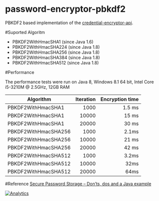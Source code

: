 password-encryptor-pbkdf2
=========================

PBKDF2 based implementation of the [credential-encryptor-api][1].

#Suported Algoritm
 - PBKDF2WithHmacSHA1 (since Java 1.6)
 - PBKDF2WithHmacSHA224 (since Java 1.8)
 - PBKDF2WithHmacSHA256 (since Java 1.8)
 - PBKDF2WithHmacSHA384 (since Java 1.8)
 - PBKDF2WithHmacSHA512 (since Java 1.8)

#Performance

The performance tests were run on Java 8, Windows 8.1 64 bit, Intel Core 
i5-3210M @ 2.5GHz, 12GB RAM

Algorithm|Iteration|Encryption time
---|---:|---:
PBKDF2WithHmacSHA1|1000|1.5 ms
PBKDF2WithHmacSHA1|10000|15 ms
PBKDF2WithHmacSHA1|20000|30 ms
PBKDF2WithHmacSHA256|1000|2.1ms
PBKDF2WithHmacSHA256|10000|21 ms
PBKDF2WithHmacSHA256|20000|42 ms
PBKDF2WithHmacSHA512|1000|3.2ms
PBKDF2WithHmacSHA512|10000|32ms
PBKDF2WithHmacSHA512|20000|64ms


#Reference
[Secure Password Storage – Don’ts, dos and a Java example][2]

[![Analytics](https://ga-beacon.appspot.com/UA-15041869-4/everit-org/password-encryptor-pbkdf2)](https://github.com/igrigorik/ga-beacon)


[1]: https://github.com/everit-org/credential-encryptor-api
[2]: http://www.javacodegeeks.com/2012/05/secure-password-storage-donts-dos-and.html
